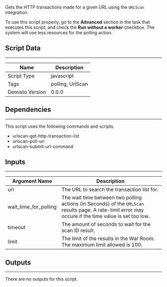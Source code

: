 Gets the HTTP transactions made for a given URL using the `URLScan` integration. 

To use this script properly, go to the **Advanced** section in the task that executes this script, and check the **Run without a worker** checkbox. The system will use less resources for the polling action.

## Script Data
---

| **Name** | **Description** |
| --- | --- |
| Script Type | javascript |
| Tags | polling, UrlScan |
| Demisto Version | 0.0.0 |

## Dependencies
---
This script uses the following commands and scripts.
* urlscan-get-http-transaction-list
* urlscan-poll-uri
* urlscan-submit-url-command

## Inputs
---

| **Argument Name** | **Description** |
| --- | --- |
| url | The URL to search the transaction list for. |
| wait_time_for_polling | The wait time between two polling actions (in Seconds) of the `URLScan` results page. A rate-limit error may occure if the time value is set too low. |
| timeout | The amount of seconds to wait for the scan ID result. |
| limit | The limit of the results in the War Room. The maximum limit allowed is 100. |

## Outputs
---
There are no outputs for this script.
